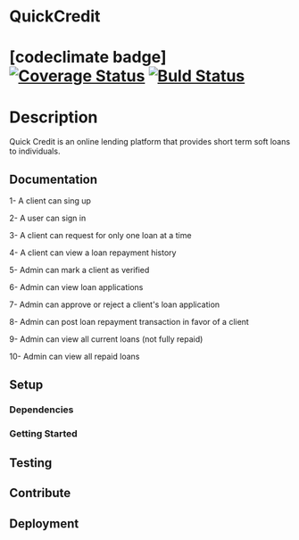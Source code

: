 # QuickCredit

# [codeclimate badge][![Coverage Status](https://coveralls.io/repos/github/alexismajya/QuickCredit/badge.svg?branch=develop)](https://coveralls.io/github/alexismajya/QuickCredit?branch=develop) [![Buld Status](https://travis-ci.org/alexismajya/QuickCredit.svg?branch=develop)](https://travis-ci.org/alexismajya/QuickCredit)


# Description

Quick Credit is an online lending platform that provides short term soft loans to individuals.




## Documentation

1- A client can sing up

2- A user can sign in

3- A client can request for  only one loan at a time

4- A client can view a loan repayment history

5- Admin can mark a client as verified

6- Admin can view loan applications

7- Admin can approve or reject a client's loan application

8- Admin can post loan repayment transaction in favor of a client

9- Admin can view all current loans (not fully repaid)

10- Admin can view all repaid loans


## Setup



### Dependencies



### Getting Started



## Testing



## Contribute



## Deployment
